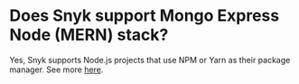 # Does Snyk support Mongo Express Node \(MERN\) stack?

Yes, Snyk supports Node.js projects that use NPM or Yarn as their package manager. See more [here](/hc/en-us/articles/360004712477).

